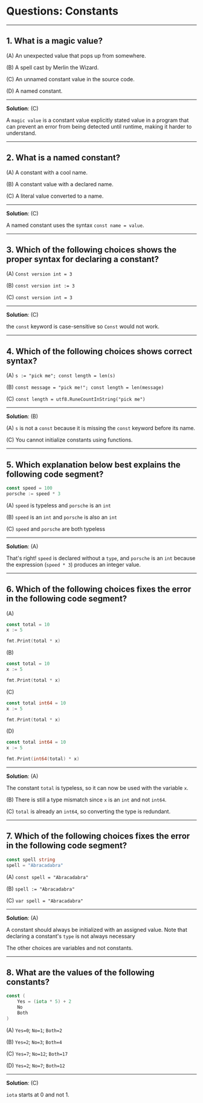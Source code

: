 # Questions: Constants #

---

## 1. What is a magic value? ##

(A) An unexpected value that pops up from somewhere.

(B) A spell cast by Merlin the Wizard.

(C) An unnamed constant value in the source code.

(D) A named constant.

---

**Solution**: (C)

A `magic value` is a constant value explicitly stated value in a program that can prevent an error from being detected until runtime, making it harder to understand.

---

## 2. What is a named constant? ##

(A) A constant with a cool name.

(B) A constant value with a declared name.

(C) A literal value converted to a name.

---

**Solution**: (C)

A named constant uses the syntax `const name = value`.

---

## 3. Which of the following choices shows the proper syntax for declaring a constant? ##

(A) `Const version int = 3`

(B) `const version int := 3`

(C) `const version int = 3`

---

**Solution**: (C)

the `const` keyword is case-sensitive so `Const` would not work.

---

## 4. Which of the following choices shows correct syntax? ##

(A) `s := "pick me"; const length = len(s)`

(B) `const message = "pick me!"; const length = len(message)`

(C) `const length = utf8.RuneCountInString("pick me")`

---

**Solution**: (B)

(A) `s` is not a `const` because it is missing the `const` keyword before its name.

(C) You cannot initialize constants using functions.

---

## 5. Which explanation below best explains the following code segment? ##

```go
const speed = 100
porsche := speed * 3
```

(A) `speed` is typeless and `porsche` is an `int`

(B) `speed` is an `int` and `porsche` is also an `int`

(C) `speed` and `porsche` are both typeless


---

**Solution**: (A)

That's right! `speed` is declared without a `type`, and `porsche` is an `int` because the expression (`speed * 3`) produces an integer value.

---

## 6. Which of the following choices fixes the error in the following code segment? ##

(A)
```go
const total = 10
x := 5

fmt.Print(total * x)
```

(B)
```go
const total = 10
x := 5

fmt.Print(total * x)
```

(C)
```go
const total int64 = 10
x := 5

fmt.Print(total * x)
```

(D)
```go
const total int64 = 10
x := 5

fmt.Print(int64(total) * x)
```

---

**Solution**: (A)

The constant `total` is typeless, so it can now be used with the variable `x`.

(B) There is still a  type mismatch since `x` is an `int` and not `int64`. 

(C) `total` is already an `int64`, so converting the type is redundant.

---

## 7. Which of the following choices fixes the error in the following code segment? ##

```go
const spell string
spell = "Abracadabra"
```

(A) `const spell = "Abracadabra"`

(B) `spell := "Abracadabra"`

(C) `var spell = "Abracadabra"`

---

**Solution**: (A)

A constant should always be initialized with an assigned value. Note that declaring a constant's `type` is not always necessary

The other choices are variables and not constants.

---

## 8. What are the values of the following constants? ##

```go
const (
    Yes = (iota * 5) + 2
    No
    Both
)
```

(A) `Yes=0`; `No=1`; `Both=2`

(B) `Yes=2`; `No=3`; `Both=4`

(C) `Yes=7`; `No=12`; `Both=17`

(D) `Yes=2`; `No=7`; `Both=12`


---

**Solution**: (C)

`iota` starts at 0 and not 1.